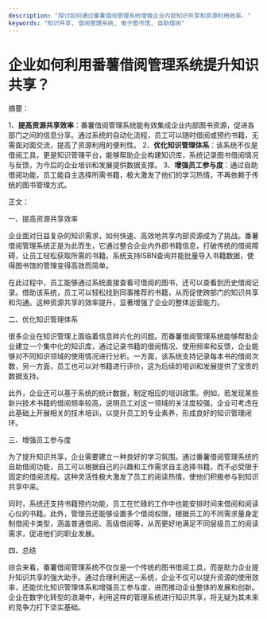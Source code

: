 ```yaml
---
description: "探讨如何通过番薯借阅管理系统增强企业内部知识共享和资源利用效率。"
keywords: "知识共享, 借阅管理系统, 电子图书馆, 自助借阅"
---
```

# 企业如何利用番薯借阅管理系统提升知识共享？

摘要：

1、**提高资源共享效率**：番薯借阅管理系统能有效集成企业内部图书资源，促进各部门之间的信息分享。通过系统的自动化流程，员工可以随时借阅或预约书籍，无需面对面交流，提高了资源利用的便利性。
2、**优化知识管理体系**：该系统不仅是借阅工具，更是知识管理平台，能够帮助企业构建知识库，系统记录图书借阅情况与反馈，为今后的企业培训和发展提供数据支撑。
3、**增强员工参与度**：通过自助借阅功能，员工能自主选择所需书籍，极大激发了他们的学习热情，不再依赖于传统的图书管理方式。

正文：

一、提高资源共享效率

企业面对日益复杂的知识需求，如何快速、高效地共享内部资源成为了挑战。番薯借阅管理系统正是为此而生，它通过整合企业内外部书籍信息，打破传统的借阅障碍，让员工轻松获取所需的书籍。系统支持ISBN查询并能批量导入书籍数据，使得图书馆的管理变得高效而简单。

在此过程中，员工能够通过系统直接查看可借阅的图书，还可以查看到历史借阅记录。借助该系统，员工可以轻松找到同事推荐的书籍，从而促使跨部门的知识共享和沟通。这种资源共享的效率提升，显著增强了企业的整体运营能力。

二、优化知识管理体系

很多企业在知识管理上面临着信息碎片化的问题。而番薯借阅管理系统能够帮助企业建立一个集中化的知识库，通过记录书籍的借阅情况、使用频率和反馈，企业能够对不同知识领域的使用情况进行分析。一方面，该系统支持记录每本书的借阅次数，另一方面，员工也可以对书籍进行评价，这为后续的培训和发展提供了宝贵的数据支持。

此外，企业还可以基于系统的统计数据，制定相应的培训政策。例如，若发现某些新兴技术书籍的借阅频率较高，说明员工对这一领域的关注度较强，企业可考虑在此基础上开展相关的技术培训，以提升员工的专业素养，形成良好的知识管理闭环。

三、增强员工参与度

为了提升知识共享，企业需要建立一种良好的学习氛围。通过番薯借阅管理系统的自助借阅功能，员工可以根据自己的兴趣和工作需求自主选择书籍，而不必受限于固定的借阅流程。这种灵活性极大激发了员工的阅读热情，使他们积极参与到知识共享中来。

同时，系统还支持书籍预约功能，员工在忙碌的工作中也能安排时间来借阅和阅读心仪的书籍。此外，管理员还能够设置多个借阅权限，根据员工的不同需求量身定制借阅卡类型，涵盖普通借阅、高级借阅等，从而更好地满足不同层级员工的阅读需求，促进他们的职业发展。

四、总结

综合来看，番薯借阅管理系统不仅仅是一个传统的图书借阅工具，而是助力企业提升知识共享的强大助手。通过合理利用这一系统，企业不仅可以提升资源的使用效率，还能优化知识管理体系和增强员工参与度，进而推动企业整体的发展和创新。企业在数字化转型的浪潮中，利用这样的管理系统进行知识共享，将无疑为其未来的竞争力打下坚实基础。
